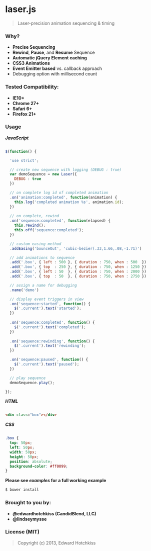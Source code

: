 
# laser.js

> Laser-precision animation sequencing & timing

### Why?

  * **Precise Sequencing**
  * **Rewind**, **Pause**, and **Resume** Sequence
  * **Automatic jQuery Element caching**
  * **CSS3 Animations**
  * **Event Emitter based** vs. callback approach
  * Debugging option with millisecond count

### Tested Compatibility:

  * **IE10+**
  * **Chrome 27+**
  * **Safari 6+**
  * **Firefox 21+**

### Usage

**_JavaScript_**

```javascript

$(function() {

  'use strict';

  // create new sequence with logging (DEBUG : true)
  var demoSequence = new Laser({
    DEBUG : true
  })

  // on complete log id of completed animation
  .on('animation:completed', function(animation) {
    this.log('completed animation %s', animation.id);
  })
  
  // on complete, rewind
  .on('sequence:completed', function(elapsed) {
    this.rewind();
    this.off('sequence:completed');
  })

  // custom easing method
  .addEasing('bounceOut', 'cubic-bezier(.33,1.66,.08,-1.71)')

  // add animations to sequence
  .add('.box', { left : 500 }, { duration : 750, when : 500  })
  .add('.box', { top  : 250 }, { duration : 750, when : 1250 })
  .add('.box', { left : 50  }, { duration : 750, when : 2000 })
  .add('.box', { top  : 50  }, { duration : 750, when : 2750 })

  // assign a name for debugging
  .name('demo')

  // display event triggers in view
  .on('sequence:started', function() {
    $('.current').text('started');
  })
  
  .on('sequence:completed', function() {
    $('.current').text('completed');
  })
  
  .on('sequence:rewinding', function() {
    $('.current').text('rewinding');
  })

  .on('sequence:paused', function() {
    $('.current').text('paused');
  })

  // play sequence
  demoSequence.play();

});
```

**_HTML_**

```html

<div class="box"></div>

```

**_CSS_**

```css

.box {
  top: 50px;
  left: 50px;
  width: 50px;
  height: 50px;
  position: absolute;
  background-color: #ff0099;
}

```

**Please see _examples_ for a full working example**

```bash
$ bower install
```

### Brought to you by:

  * **@edwardhotchkiss (CandidBlend, LLC)**
  * **@lindseymysse**

### License (MIT)

> Copyright (c) 2013, Edward Hotchkiss

